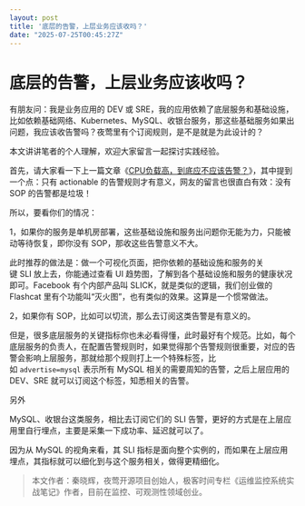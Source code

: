 ```yaml
---
layout: post
title: '底层的告警，上层业务应该收吗？'
date: "2025-07-25T00:45:27Z"
---
```

底层的告警，上层业务应该收吗？
===============

有朋友问：我是业务应用的 DEV 或 SRE，我的应用依赖了底层服务和基础设施，比如依赖基础网络、Kubernetes、MySQL、收银台服务，那这些基础服务如果出问题，我应该收告警吗？夜莺里有个订阅规则，是不是就是为此设计的？

本文讲讲笔者的个人理解，欢迎大家留言一起探讨实践经验。

首先，请大家看一下上一篇文章《[CPU负载高，到底应不应该告警？](https://flashcat.cloud/blog/alerting-for-cpu-high/)》，其中提到一个点：只有 actionable 的告警规则才有意义，网友的留言也很直白有效：没有 SOP 的告警都是垃圾！

所以，要看你们的情况：

1，如果你的服务是单机房部署，这些基础设施和服务出问题你无能为力，只能被动等待恢复，即你没有 SOP，那收这些告警意义不大。

此时推荐的做法是：做一个可视化页面，把你依赖的基础设施和服务的关键 SLI 放上去，你能通过查看 UI 趋势图，了解到各个基础设施和服务的健康状况即可。Facebook 有个内部产品叫 SLICK，就是类似的逻辑，我们创业做的 Flashcat 里有个功能叫“灭火图”，也有类似的效果。这算是一个惯常做法。

2，如果你有 SOP，比如可以切流，那么去订阅这类告警是有意义的。

但是，很多底层服务的关键指标你也未必看得懂，此时最好有个规范。比如，每个底层服务的负责人，在配置告警规则时，如果觉得那个告警规则很重要，对应的告警会影响上层服务，那就给那个规则打上一个特殊标签，比如 `advertise=mysql` 表示所有 MySQL 相关的需要周知的告警，之后上层应用的 DEV、SRE 就可以订阅这个标签，知悉相关的告警。

另外

MySQL、收银台这类服务，相比去订阅它们的 SLI 告警，更好的方式是在上层应用里自行埋点，主要是采集一下成功率、延迟就可以了。

因为从 MySQL 的视角来看，其 SLI 指标是面向整个实例的，而如果在上层应用埋点，其指标就可以细化到与这个服务相关，做得更精细化。

> 本文作者：秦晓辉，夜莺开源项目创始人，极客时间专栏《运维监控系统实战笔记》作者，目前在监控、可观测性领域创业。
